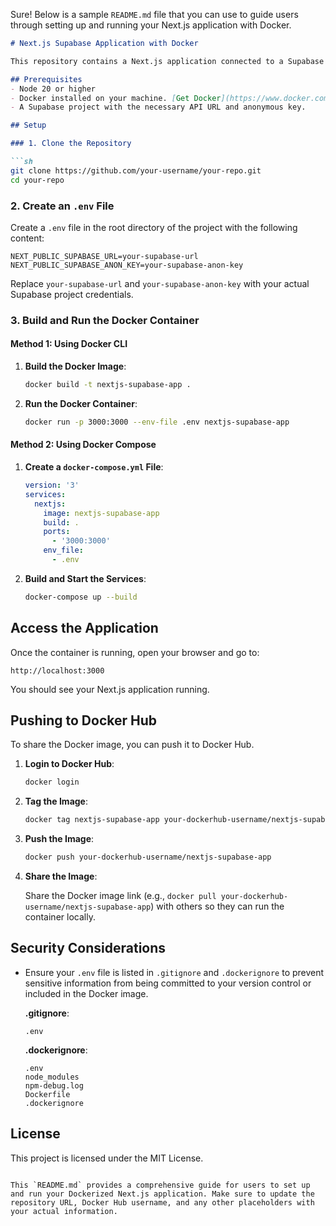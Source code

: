 Sure! Below is a sample `README.md` file that you can use to guide users through setting up and running your Next.js application with Docker.

```markdown
# Next.js Supabase Application with Docker

This repository contains a Next.js application connected to a Supabase database and storage. The application is containerized using Docker for easy setup and deployment.

## Prerequisites
- Node 20 or higher
- Docker installed on your machine. [Get Docker](https://www.docker.com/get-started)
- A Supabase project with the necessary API URL and anonymous key.

## Setup

### 1. Clone the Repository

```sh
git clone https://github.com/your-username/your-repo.git
cd your-repo
```

### 2. Create an `.env` File

Create a `.env` file in the root directory of the project with the following content:

```env
NEXT_PUBLIC_SUPABASE_URL=your-supabase-url
NEXT_PUBLIC_SUPABASE_ANON_KEY=your-supabase-anon-key
```

Replace `your-supabase-url` and `your-supabase-anon-key` with your actual Supabase project credentials.

### 3. Build and Run the Docker Container

#### Method 1: Using Docker CLI

1. **Build the Docker Image**:

    ```sh
    docker build -t nextjs-supabase-app .
    ```

2. **Run the Docker Container**:

    ```sh
    docker run -p 3000:3000 --env-file .env nextjs-supabase-app
    ```

#### Method 2: Using Docker Compose

1. **Create a `docker-compose.yml` File**:

    ```yaml
    version: '3'
    services:
      nextjs:
        image: nextjs-supabase-app
        build: .
        ports:
          - '3000:3000'
        env_file:
          - .env
    ```

2. **Build and Start the Services**:

    ```sh
    docker-compose up --build
    ```

## Access the Application

Once the container is running, open your browser and go to:

```
http://localhost:3000
```

You should see your Next.js application running.

## Pushing to Docker Hub

To share the Docker image, you can push it to Docker Hub.

1. **Login to Docker Hub**:

    ```sh
    docker login
    ```

2. **Tag the Image**:

    ```sh
    docker tag nextjs-supabase-app your-dockerhub-username/nextjs-supabase-app
    ```

3. **Push the Image**:

    ```sh
    docker push your-dockerhub-username/nextjs-supabase-app
    ```

4. **Share the Image**:

    Share the Docker image link (e.g., `docker pull your-dockerhub-username/nextjs-supabase-app`) with others so they can run the container locally.

## Security Considerations

- Ensure your `.env` file is listed in `.gitignore` and `.dockerignore` to prevent sensitive information from being committed to your version control or included in the Docker image.

    **.gitignore**:
    ```gitignore
    .env
    ```

    **.dockerignore**:
    ```dockerignore
    .env
    node_modules
    npm-debug.log
    Dockerfile
    .dockerignore
    ```

## License

This project is licensed under the MIT License.
```

This `README.md` provides a comprehensive guide for users to set up and run your Dockerized Next.js application. Make sure to update the repository URL, Docker Hub username, and any other placeholders with your actual information.